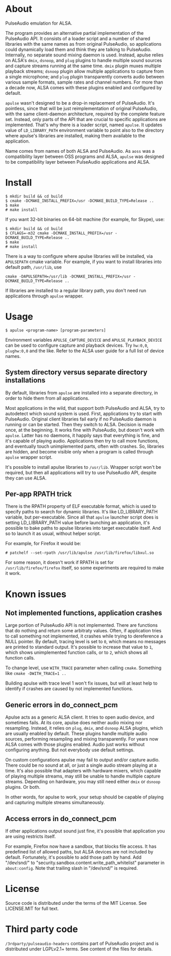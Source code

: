 About
=====

PulseAudio emulation for ALSA.

The program provides an alternative partial implementation of the PulseAudio
API. It consists of a loader script and a number of shared libraries with the
same names as from original PulseAudio, so applications could dynamically load
them and think they are talking to PulseAudio. Internally, no separate sound
mixing daemon is used. Instead, apulse relies on ALSA's `dmix`, `dsnoop`, and
`plug` plugins to handle multiple sound sources and capture streams running at
the same time. `dmix` plugin muxes multiple playback streams; `dsnoop` plugin
allow multiple applications to capture from a single microphone; and `plug`
plugin transparently converts audio between various sample formats, sample rates
and channel numbers. For more than a decade now, ALSA comes with these plugins
enabled and configured by default.

`apulse` wasn't designed to be a drop-in replacement of PulseAudio. It's
pointless, since that will be just reimplementation of original PulseAudio, with
the same client-daemon architecture, required by the complete feature
set. Instead, only parts of the API that are crucial to specific applications
are implemented. That's why there is a loader script, named `apulse`. It updates
value of `LD_LIBRARY_PATH` environment variable to point also to the directory
where apulse's libraries are installed, making them available to the
application.

Name comes from names of both ALSA and PulseAudio. As `aoss` was a compatibility
layer between OSS programs and ALSA, `apulse` was designed to be compatibility
layer between PulseAudio applications and ALSA.


Install
=======

```
$ mkdir build && cd build
$ cmake -DCMAKE_INSTALL_PREFIX=/usr -DCMAKE_BUILD_TYPE=Release ..
$ make
# make install
```

If you want 32-bit binaries on 64-bit machine (for example, for Skype), use:
```
$ mkdir build && cd build
$ CFLAGS=-m32 cmake -DCMAKE_INSTALL_PREFIX=/usr -DCMAKE_BUILD_TYPE=Release ..
$ make
# make install
```

There is a way to configure where apulse libraries will be installed, via
`APULSEPATH` cmake variable. For example, if you want to install libraries
into default path, `/usr/lib`, use
```
cmake -DAPULSEPATH=/usr/lib -DCMAKE_INSTALL_PREFIX=/usr -DCMAKE_BUILD_TYPE=Release ..
```

If libraries are installed to a regular library path, you don't need run applications
through `apulse` wrapper.


Usage
=====

```
$ apulse <program-name> [program-parameters]
```

Environment variables `APULSE_CAPTURE_DEVICE` and `APULSE_PLAYBACK_DEVICE` can be used
to configure capture and playback devices. Try `hw:0,0`, `plughw:0,0` and the like.
Refer to the ALSA user guide for a full list of device names.

System directory versus separate directory installations
--------------------------------------------------------

By default, libraries from `apulse` are installed into a separate directory, in
order to hide them from all applications.

Most applications in the wild, that support both PulseAudio and ALSA, try to
autodetect which sound system is used. First, applications try to start with
PulseAudio. Original client libraries fail early if no PulseAudio daemon is
running or can be started. Then they switch to ALSA. Decision is made once, at
the beginning. It works fine with PulseAudio, but doesn't work with
`apulse`. Latter has no daemons, it happily says that everything is fine, and
it's capable of playing audio. Applications then try to call more functions, and
eventually touch unimplemented parts, often with crashes. So, libraries are
hidden, and become visible only when a program is called through `apulse`
wrapper script.

It's possible to install apulse libraries to `/usr/lib`. Wrapper script won't
be required, but then all applications will try to use PulseAudio API, despite
they can use ALSA.

Per-app RPATH trick
-------------------

There is the RPATH property of ELF executable format, which is used to specify
paths to search for dynamic libraries. It's like LD_LIBRARY_PATH variable, but
per-executable. Since all that `apulse` launcher script does is setting
LD_LIBRARY_PATH value before launching an application, it's possible to bake
paths to apulse libraries into target executable itself. And so to launch it
as usual, without helper script.

For example, for Firefox it would be:

```
# patchelf --set-rpath /usr/lib/apulse /usr/lib/firefox/libxul.so
```

For some reason, it doesn't work if RPATH is set for `/usr/lib/firefox/firefox`
itself, so some experiments are required to make it work.

Known issues
============

Not implemented functions, application crashes
----------------------------------------------

Large portion of PulseAudio API is not implemented. There are functions that do
nothing and return some arbitraty values. Often, if application tries to call
something not implemented, it crashes while trying to dereference a NULL
pointer.  By default, tracing level is set to `0`, which means no messages are
printed to standard output. It's possible to increase that value to `1`, which
shows unimplemented function calls, or to `2`, which shows all function calls.

To change level, use `WITH_TRACE` parameter when calling `cmake`. Something like
`cmake -DWITH_TRACE=1 ..`

Building apulse with trace level 1 won't fix issues, but will at least help to
identify if crashes are caused by not implemented functions.

Generic errors in do_connect_pcm
--------------------------------

Apulse acts as a generic ALSA client. It tries to open audio device, and
sometimes fails.  At its core, apulse does neither audio mixing nor
resampling. Instead, it relies on `plug`, `dmix`, and `dsnoop` ALSA plugins,
which are usually enabled by default. These plugins handle multiple audio
sources, performing resampling and mixing transparently. For years now ALSA
comes with those plugins enabled. Audio just works without configuring
anything. But not everybody use default settings.

On custom configurations apulse may fail to output and/or capture audio. There
could be no sound at all, or just a single audio stream playing at a time.  It's
also possible that adapters with hardware mixers, which capable of playing
multiple streams, may still be unable to handle multiple capture
streams. Depending on hardware, you may still need either `dmix` or `dsnoop`
plugins. Or both.

In other words, for apulse to work, your setup should be capable of playing and
capturing multiple streams simultaneously.

Access errors in do_connect_pcm
-------------------------------

If other applications output sound just fine, it's possible that application you
are using restricts itself.

For example, Firefox now have a sandbox, that blocks file access. It has
predefined list of allowed paths, but ALSA devices are not included by
default. Fortunately, it's possible to add those path by hand. Add "/dev/snd/"
to "security.sandbox.content.write_path_whitelist" parameter in
`about:config`. Note that trailing slash in "/dev/snd/" is required.

License
=======

Source code is distributed under the terms of the MIT License. See LICENSE.MIT for full text.

Third party code
================

`/3rdparty/pulseaudio-headers` contains part of PulseAudio project and is distributed
under LGPLv2.1+ terms. See content of the files for details.

